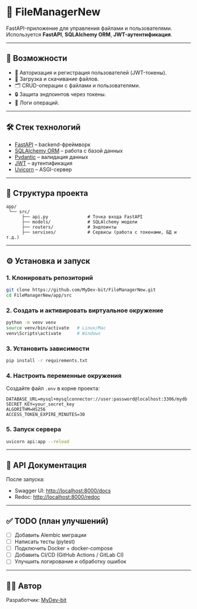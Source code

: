 # 📂 FileManagerNew

FastAPI-приложение для управления файлами и пользователями.  
Используется **FastAPI**, **SQLAlchemy ORM**, **JWT-аутентификация**.  

---

## 🚀 Возможности
- 🔑 Авторизация и регистрация пользователей (JWT-токены).  
- 📁 Загрузка и скачивание файлов.  
- 🗂️ CRUD-операции с файлами и пользователями.  
- 🔒 Защита эндпоинтов через токены.  
- 📜 Логи операций.  

---

## 🛠️ Стек технологий
- [FastAPI](https://fastapi.tiangolo.com/) – backend-фреймворк  
- [SQLAlchemy ORM](https://www.sqlalchemy.org/) – работа с базой данных  
- [Pydantic](https://docs.pydantic.dev/) – валидация данных  
- [JWT](https://jwt.io/) – аутентификация  
- [Uvicorn](https://www.uvicorn.org/) – ASGI-сервер  

---

## 📂 Структура проекта
```
app/
 └── src/
      ├── api.py               # Точка входа FastAPI
      ├── models/              # SQLAlchemy модели
      ├── routers/             # Эндпоинты
      ├── servises/            # Сервисы (работа с токенами, БД и т.д.)

```

---

## ⚙️ Установка и запуск

### 1. Клонировать репозиторий
```bash
git clone https://github.com/MyDev-bit/FileManagerNew.git
cd FileManagerNew/app/src
```

### 2. Создать и активировать виртуальное окружение
```bash
python -m venv venv
source venv/bin/activate   # Linux/Mac
venv\Scripts\activate      # Windows
```

### 3. Установить зависимости
```bash
pip install -r requirements.txt
```

### 4. Настроить переменные окружения
Создайте файл `.env` в корне проекта:
```env
DATABASE_URL=mysql+mysqlconnector://user:password@localhost:3306/mydb
SECRET_KEY=your_secret_key
ALGORITHM=HS256
ACCESS_TOKEN_EXPIRE_MINUTES=30
```

### 5. Запуск сервера
```bash
uvicorn api:app --reload
```

---

## 📖 API Документация
После запуска:  
- Swagger UI: [http://localhost:8000/docs](http://localhost:8000/docs)  
- Redoc: [http://localhost:8000/redoc](http://localhost:8000/redoc)  

---

## ✅ TODO (план улучшений)
- [ ] Добавить Alembic миграции  
- [ ] Написать тесты (pytest)  
- [ ] Подключить Docker + docker-compose  
- [ ] Добавить CI/CD (GitHub Actions / GitLab CI)  
- [ ] Улучшить логирование и обработку ошибок  

---

## 👨‍💻 Автор
Разработчик: [MyDev-bit](https://github.com/MyDev-bit)

